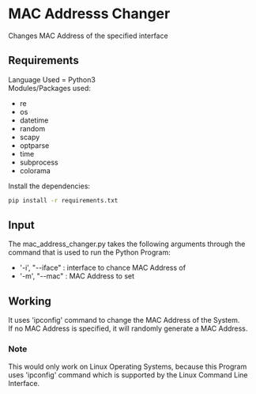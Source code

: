 # MAC Addresss Changer
Changes MAC Address of the specified interface

## Requirements
Language Used = Python3<br />
Modules/Packages used:
* re
* os
* datetime
* random
* scapy
* optparse
* time
* subprocess
* colorama
<!-- -->
Install the dependencies:
```bash
pip install -r requirements.txt
```

## Input
The mac_address_changer.py takes the following arguments through the command that is used to run the Python Program:
* '-i', "--iface" : interface to chance MAC Address of
* '-m', "--mac" : MAC Address to set

## Working
It uses 'ipconfig' command to change the MAC Address of the System.<br />
If no MAC Address is specified, it will randomly generate a MAC Address.

### Note
This would only work on Linux Operating Systems, because this Program uses 'ipconfig' command which is supported by the Linux Command Line Interface.